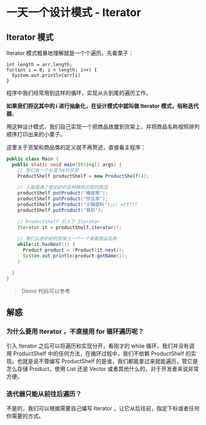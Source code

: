 # 一天一个设计模式 - Iterator

## Iterator 模式

Iterator 模式粗暴地理解就是一个个遍历。先看栗子：

```
int length = arr.length;
for(int i = 0; i < length; i++) {
  System.out.println(arr[i)
}
```

程序中我们经常用到这样的循环，实现从头到尾的遍历工作。

**如果我们将这其中的 i 进行抽象化，在设计模式中就叫做 Iterator 模式，俗称迭代器**。

用这种设计模式，我们自己实现一个把商品放置到货架上，并把商品名称按照排列顺序打印出来的小栗子。

这里关于货架和商品类的定义就不再赘述，直接看主程序：

```java
public class Main {
  public static void main(String[] args) {
    // 我们有一个长度为4的货架
    ProductShelf productShelf = new ProductShelf(4);
    
    // 上面摆满了老奶奶的各种稀奇古怪的商品
    productShelf.putProduct("橡皮擦");
    productShelf.putProduct("作业本");
    productShelf.putProduct("火锅底料");// wtf???
    productShelf.putProduct("耳机");
    
    // ProductShelf 引入了 Iterator
    Iterator it = productShelf.iterator();
    
    // 我们从老奶奶的货架上一个一个来看商品名称
    while(it.hasNext()) {
      Product product = (Product)it.next();
      System.out.println(product.getName());
    }
    
  }
}
```

> Demo 代码可以参考

## 解惑

### 为什么要用 Iterator ，不直接用 for 循环遍历呢？

引入 Iterator 之后可以将遍历和实现分开，看刚才的 while 循环，我们并没有调用 ProductShelf 中的任何方法，在循环过程中，我们不依赖 ProductShelf 的实现。也就是说不管编写 ProductShelf 的是谁，我们都能拿过来就能遍历，管它是怎么存储 Product，使用 List 还是 Vector 或者其他什么的，对于开发者来说非常方便。

### 迭代器只能从前往后遍历？

不是的，我们可以根据需要自己编写 Iterator ，让它从后往前，指定下标或者任何你需要的方式。
